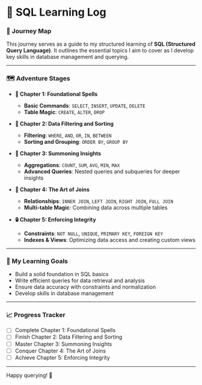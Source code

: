 # 🌟 SQL Learning Log

### 🧭 Journey Map
This journey serves as a guide to my structured learning of **SQL (Structured Query Language)**. It outlines the essential topics I aim to cover as I develop key skills in database management and querying.

---

### 🗺️ Adventure Stages

- **📜 Chapter 1: Foundational Spells**  
  - **Basic Commands**: `SELECT`, `INSERT`, `UPDATE`, `DELETE`
  - **Table Magic**: `CREATE`, `ALTER`, `DROP`

- **🏰 Chapter 2: Data Filtering and Sorting**  
  - **Filtering**: `WHERE`, `AND`, `OR`, `IN`, `BETWEEN`
  - **Sorting and Grouping**: `ORDER BY`, `GROUP BY`

- **🔮 Chapter 3: Summoning Insights**  
  - **Aggregations**: `COUNT`, `SUM`, `AVG`, `MIN`, `MAX`
  - **Advanced Queries**: Nested queries and subqueries for deeper insights

- **🤝 Chapter 4: The Art of Joins**  
  - **Relationships**: `INNER JOIN`, `LEFT JOIN`, `RIGHT JOIN`, `FULL JOIN`
  - **Multi-table Magic**: Combining data across multiple tables

- **🔒 Chapter 5: Enforcing Integrity**  
  - **Constraints**: `NOT NULL`, `UNIQUE`, `PRIMARY KEY`, `FOREIGN KEY`
  - **Indexes & Views**: Optimizing data access and creating custom views

---

### 🎯 My Learning Goals
- Build a solid foundation in SQL basics
- Write efficient queries for data retrieval and analysis
- Ensure data accuracy with constraints and normalization
- Develop skills in database management

---

### 📈 Progress Tracker
- [ ] Complete Chapter 1: Foundational Spells
- [ ] Finish Chapter 2: Data Filtering and Sorting
- [ ] Master Chapter 3: Summoning Insights
- [ ] Conquer Chapter 4: The Art of Joins
- [ ] Achieve Chapter 5: Enforcing Integrity

---

Happy querying! 🚀
